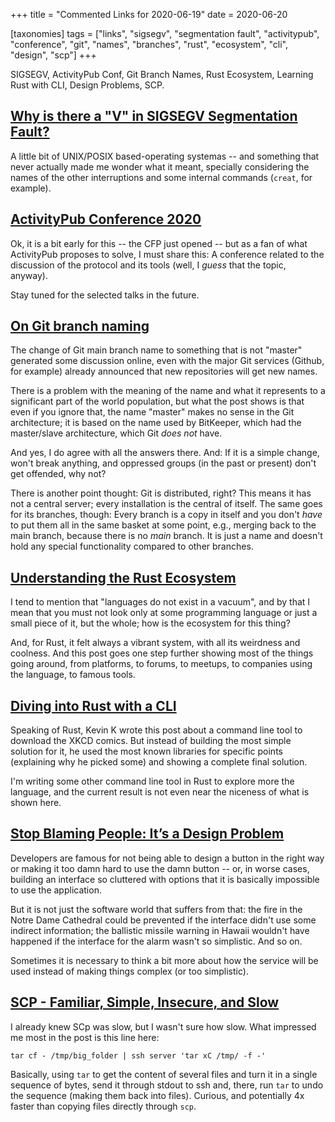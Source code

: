+++
title = "Commented Links for 2020-06-19"
date = 2020-06-20

[taxonomies]
tags = ["links", "sigsegv", "segmentation fault", "activitypub", "conference",
"git", "names", "branches", "rust", "ecosystem", "cli", "design", "scp"]
+++

SIGSEGV, ActivityPub Conf, Git Branch Names, Rust Ecosystem, Learning Rust
with CLI, Design Problems, SCP.

<!-- more -->

## [Why is there a "V" in SIGSEGV Segmentation Fault?](https://blog.cloudflare.com/why-is-there-a-v-in-sigsegv-segmentation-fault/)

A little bit of UNIX/POSIX based-operating systemas -- and something that
never actually made me wonder what it meant, specially considering the names
of the other interruptions and some internal commands (`creat`, for example).

## [ActivityPub Conference 2020](https://conf.activitypub.rocks/#home)

Ok, it is a bit early for this -- the CFP just opened -- but as a fan of what
ActivityPub proposes to solve, I must share this: A conference related to the
discussion of the protocol and its tools (well, I _guess_ that the topic,
anyway).

Stay tuned for the selected talks in the future.

## [On Git branch naming](http://meta.ath0.com/2020/06/git-branch-naming/)

The change of Git main branch name to something that is not "master" generated
some discussion online, even with the major Git services (Github, for example)
already announced that new repositories will get new names.

There is a problem with the meaning of the name and what it represents to a
significant part of the world population, but what the post shows is that even
if you ignore that, the name "master" makes no sense in the Git architecture;
it is based on the name used by BitKeeper, which had the master/slave
architecture, which Git _does not_ have.

And yes, I do agree with all the answers there. And: If it is a simple change,
won't break anything, and oppressed groups (in the past or present) don't get
offended, why not?

There is another point thought: Git is distributed, right? This means it has
not a central server; every installation is the central of itself. The same
goes for its branches, though: Every branch is a copy in itself and you don't
_have_ to put them all in the same basket at some point, e.g., merging back to
the main branch, because there is no _main_ branch. It is just a name and
doesn't hold any special functionality compared to other branches.

## [Understanding the Rust Ecosystem](https://joeprevite.com/rust-lang-ecosystem)

I tend to mention that "languages do not exist in a vacuum", and by that I
mean that you must not look only at some programming language or just a small
piece of it, but the whole; how is the ecosystem for this thing?

And, for Rust, it felt always a vibrant system, with all its weirdness and
coolness. And this post goes one step further showing most of the things going
around, from platforms, to forums, to meetups, to companies using the
language, to famous tools.

## [Diving into Rust with a CLI](https://kbknapp.dev/rust-cli/)

Speaking of Rust, Kevin K wrote this post about a command line tool to
download the XKCD comics. But instead of building the most simple solution for
it, he used the most known libraries for specific points (explaining why he
picked some) and showing a complete final solution.

I'm writing some other command line tool in Rust to explore more the language, and the current result is not even near the niceness of what is shown here.

## [Stop Blaming People: It’s a Design Problem](https://quinnkeast.com/writing/stop-blaming-people-its-a-design-problem/)

Developers are famous for not being able to design a button in the right way
or making it too damn hard to use the damn button -- or, in worse cases,
building an interface so cluttered with options that it is basically
impossible to use the application.

But it is not just the software world that suffers from that: the fire in the
Notre Dame Cathedral could be prevented if the interface didn't use some
indirect information; the ballistic missile warning in Hawaii wouldn't have
happened if the interface for the alarm wasn't so simplistic. And so on.

Sometimes it is necessary to think a bit more about how the service will be
used instead of making things complex (or too simplistic).

## [SCP - Familiar, Simple, Insecure, and Slow](https://gravitational.com/blog/scp-familiar-simple-insecure-slow/)

I already knew SCp was slow, but I wasn't sure how slow. What impressed me
most in the post is this line here:

```
tar cf - /tmp/big_folder | ssh server 'tar xC /tmp/ -f -'
```

Basically, using `tar` to get the content of several files and turn it in a
single sequence of bytes, send it through stdout to ssh and, there, run `tar`
to undo the sequence (making them back into files). Curious, and potentially
4x faster than copying files directly through `scp`.
